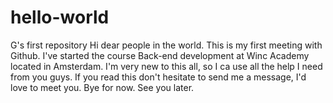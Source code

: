 # hello-world
G's first repository
Hi dear people in the world. This is my first meeting with Github. I've started the course Back-end development at Winc Academy located in Amsterdam. I'm very new to this all, so I ca use all the help I need from you guys. If you read this don't hesitate to send me a message, I'd love to meet you. Bye for now. See you later. 
